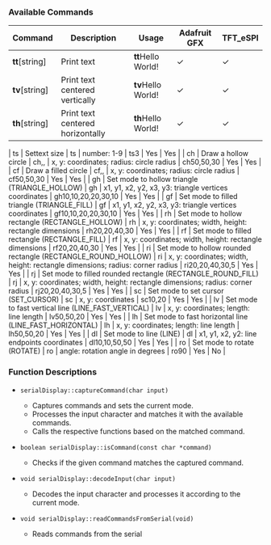 ### Available Commands

| Command | Description | Usage | Adafruit GFX | TFT_eSPI |
|---------|-------------|-------|--------------|------|
| **tt**[string]| Print text | **tt**Hello World! | ✓  | ✓  |
| **tv**[string]| Print text centered vertically | **tv**Hello World! | ✓  | ✓  |
| **th**[string]| Print text centered horizontally | **th**Hello World! | ✓  | ✓  |


| ts      | Settext size | ts<number> | number: 1-9 | ts3 | Yes | Yes |
| ch      | Draw a hollow circle | ch<x>,<y>,<radius> | x, y: coordinates; radius: circle radius | ch50,50,30 | Yes | Yes |
| cf      | Draw a filled circle | cf<x>,<y>,<radius> | x, y: coordinates; radius: circle radius | cf50,50,30 | Yes | Yes |
| gh      | Set mode to hollow triangle (TRIANGLE_HOLLOW) | gh<x1><y1><x2><y2><x3><y3> | x1, y1, x2, y2, x3, y3: triangle vertices coordinates | gh10,10,20,20,30,10 | Yes | Yes |
| gf      | Set mode to filled triangle (TRIANGLE_FILL) | gf<x1><y1><x2><y2><x3><y3> | x1, y1, x2, y2, x3, y3: triangle vertices coordinates | gf10,10,20,20,30,10 | Yes | Yes |
| rh      | Set mode to hollow rectangle (RECTANGLE_HOLLOW) | rh<x><y><width><height> | x, y: coordinates; width, height: rectangle dimensions | rh20,20,40,30 | Yes | Yes |
| rf      | Set mode to filled rectangle (RECTANGLE_FILL) | rf<x><y><width><height> | x, y: coordinates; width, height: rectangle dimensions | rf20,20,40,30 | Yes | Yes |
| ri      | Set mode to hollow rounded rectangle (RECTANGLE_ROUND_HOLLOW) | ri<x><y><width><height><radius> | x, y: coordinates; width, height: rectangle dimensions; radius: corner radius | ri20,20,40,30,5 | Yes | Yes |
| rj      | Set mode to filled rounded rectangle (RECTANGLE_ROUND_FILL) | rj<x><y><width><height><radius> | x, y: coordinates; width, height: rectangle dimensions; radius: corner radius | rj20,20,40,30,5 | Yes | Yes |
| sc      | Set mode to set cursor (SET_CURSOR) | sc<x><y> | x, y: coordinates | sc10,20 | Yes | Yes |
| lv      | Set mode to fast vertical line (LINE_FAST_VERTICAL) | lv<x><y><length> | x, y: coordinates; length: line length | lv50,50,20 | Yes | Yes |
| lh      | Set mode to fast horizontal line (LINE_FAST_HORIZONTAL) | lh<x><y><length> | x, y: coordinates; length: line length | lh50,50,20 | Yes | Yes |
| dl  | Set mode to line (LINE) | dl<x1><y1><x2><y2> | x1, y1, x2, y2: line endpoints coordinates | dl10,10,50,50 | Yes | Yes |
| ro | Set mode to rotate (ROTATE) | ro<angle> | angle: rotation angle in degrees | ro90 | Yes | No |
   

### Function Descriptions

- `serialDisplay::captureCommand(char input)`
  - Captures commands and sets the current mode.
  - Processes the input character and matches it with the available commands.
  - Calls the respective functions based on the matched command.

- `boolean serialDisplay::isCommand(const char *command)`
  - Checks if the given command matches the captured command.

- `void serialDisplay::decodeInput(char input)`
  - Decodes the input character and processes it according to the current mode.

- `void serialDisplay::readCommandsFromSerial(void)`
  - Reads commands from the serial
